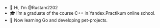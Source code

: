 - 👋 Hi, I’m @Rustam2202
- 🎓 I’m a graduate of the course C++ in Yandex.Practikum online school.
- 🐹 Now learning Go and developing pet-projects.

<!---
Rustam2202/Rustam2202 is a ✨ special ✨ repository because its `README.md` (this file) appears on your GitHub profile.
You can click the Preview link to take a look at your changes.
--->
